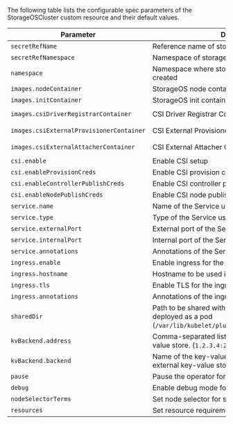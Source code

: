 The following table lists the configurable spec parameters of the StorageOSCluster custom resource and their default values.

Parameter | Description | Default
--------- | ----------- | -------
`secretRefName`                          | Reference name of storageos secret                                                                                   |
`secretRefNamespace`                     | Namespace of storageos secret                                                                                        |
`namespace`                              | Namespace where storageos cluster resources are created                                                              | `storageos`
`images.nodeContainer`                   | StorageOS node container image                                                                                       | `storageos/node:1.0.0`
`images.initContainer`                   | StorageOS init container image                                                                                       | `storageos/init:0.1`
`images.csiDriverRegistrarContainer`     | CSI Driver Registrar Container image                                                                                 | `quay.io/k8scsi/driver-registrar:v0.2.0`
`images.csiExternalProvisionerContainer` | CSI External Provisioner Container image                                                                             | `quay.io/k8scsi/csi-provisioner:v0.3.0`
`images.csiExternalAttacherContainer`    | CSI External Attacher Container image                                                                                | `quay.io/k8scsi/csi-attacher:v0.3.0`
`csi.enable`                             | Enable CSI setup                                                                                                     | `false`
`csi.enableProvisionCreds`               | Enable CSI provision credentials                                                                                     | `false`
`csi.enableControllerPublishCreds`       | Enable CSI controller publish credentials                                                                            | `false`
`csi.enableNodePublishCreds`             | Enable CSI node publish credentials                                                                                  | `false`
`service.name`                           | Name of the Service used by the cluster                                                                              | `storageos`
`service.type`                           | Type of the Service used by the cluster                                                                              | `ClusterIP`
`service.externalPort`                   | External port of the Service used by the cluster                                                                     | `5705`
`service.internalPort`                   | Internal port of the Service used by the cluster                                                                     | `5705`
`service.annotations`                    | Annotations of the Service used by the cluster                                                                       |
`ingress.enable`                         | Enable ingress for the cluster                                                                                       | `false`
`ingress.hostname`                       | Hostname to be used in cluster ingress                                                                               | `storageos.local`
`ingress.tls`                            | Enable TLS for the ingress                                                                                           | `false`
`ingress.annotations`                    | Annotations of the ingress used by the cluster                                                                       |
`sharedDir`                              | Path to be shared with kubelet container when deployed as a pod (`/var/lib/kubelet/plugins/kubernetes.io~storageos`) |
`kvBackend.address`                      | Comma-separated list of addresses of external key-value store. (`1.2.3.4:2379,2.3.4.5:2379`)                         |
`kvBackend.backend`                      | Name of the key-value store to use. Set to `etcd` for external key-value store.                                      | `embedded`
`pause`                                  | Pause the operator for cluster maintenance                                                                           | `false`
`debug`                                  | Enable debug mode for all the cluster nodes                                                                          | `false`
`nodeSelectorTerms`                      | Set node selector for storageos pod placement                                                                        |
`resources`                              | Set resource requirements for the containers                                                                         |
